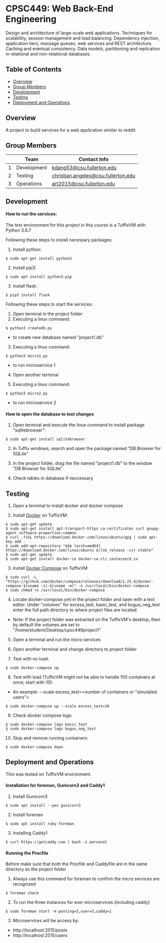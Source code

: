 # CPSC449: Web Back-End Engineering
Design and architecture of large-scale web applications.
Techniques for scalability, session management and load balancing. Dependency injection, application tiers, message queues, web services and REST architecture.
Caching and eventual consistency.
Data models, partitioning and replication in relational and non-relational databases.

## Table of Contents
- [Overview](#overview)
- [Group Members](#group-members)
- [Development](#development)
- [Testing](#testing)
- [Deployment and Operations](#deployment-and-operations)

## Overview
A project to build services for a web application similar to reddit.

## Group Members
|        | Team           | Contact Info          	  			|
|--------|----------------|-------------------------------------|
|   1	 | Development      | kdang53@csu.fullerton.edu 			|
|   2	 | Testing          | christian.angeles@csu.fullerton.edu |
|   3	 | Operations       | art2015@csu.fullerton.edu 	  |

## Development
#### How to run the services:
The test environment for this project in this course is a TuffixVM with
Python 3.6.7

Following these steps to install necessary packages:
1. Install python:
```
$ sudo apt-get install python3
```

2. Install pip3:
```
$ sudo apt install python3-pip
```
3. Install flask:
```
$ pip3 install flask
```

Following these steps to start the services:
1. Open terminal in the project folder
2. Executing a linux command:
```
$ python3 createdb.py
```
 - to create new database named "project1.db"

3. Executing a linux command:
```
$ python3 micro1.py
```
 - to run microservice 1

4. Open another terminal

5. Executing a linux command:
```
$ python3 micro2.py
```
 - to run microservice 2

#### How to open the database to test changes
1. Open terminal and execute the linux command to install package "sqlitebrowser":
```
$ sudo apt-get install sqlitebrowser
```

2. In Tuffix windows, search and open the package named "DB  Browser for SQLite"

3. In the project folder, drag the file named "project1.db" to the window "DB  Browser for SQLite"

4. Check tables in database if neccessary

## Testing
1. Open a terminal to install docker and docker compose

2. Install [Docker](https://docs.docker.com/engine/install/ubuntu/) on TuffixVM:
```
& sudo apt-get update
$ sudo apt-get install apt-transport-https ca-certificates curl gnupg-agent software-properties-common
$ curl -fsSL https://download.docker.com/linux/ubuntu/gpg | sudo apt-key add -
$ sudo add-apt-repository "deb [arch=amd64] https://download.docker.com/linux/ubuntu $(lsb_release -cs) stable"
$ sudo apt-get update
$ sudo apt-get install docker-ce docker-ce-cli containerd.io
```

3. Install [Docker Compose](https://docs.docker.com/compose/install) on TuffixVM:
```
$ sudo curl -L "https://github.com/docker/compose/releases/download/1.25.4/docker-compose-$(uname -s)-$(uname -m)" -o /usr/local/bin/docker-compose
$ sudo chmod +x /usr/local/bin/docker-compose
```

4. Locate docker-compose.yml in the project folder and open with a text editor.
Under "volumes" for excess_test, basic_test, and bogus_neg_test enter the full path directory to where project files are located
 - Note: If the project folder was extracted on the TuffixVM's desktop, then by default the volumes are set to "/home/student/Desktop/cpsc449project1"

5. Open a terminal and run the micro services

6. Open another terminal and change directory to project folder

7. Test with no load:
```
$ sudo docker-compose up
```

8. Test with load (TuffixVM might not be able to handle 100 containers at once; start with 10):
 - An example: --scale excess_test=<number of containers or "simulated users">
```
$ sudo docker-compose up --scale excess_test=10
```

9. Check docker compose logs:
```
$ sudo docker-compose logs basic_test
$ sudo docker-compose logs bogus_neg_test
```

10. Stop and remove running containers:
```
$ sudo docker-compose down
```

## Deployment and Operations
This was tested on TuffixVM environment.

#### Installation for foreman, Gunicorn3 and Caddy1
1. Install Gunicorn3
```
$ sudo apt install --yes gunicorn3
```

2. Install foreman
```
$ sudo apt install ruby-foreman
```

3. Installing Caddy1
```
$ curl https://getcaddy.com | bash -s personal
```

#### Running the Procfile
Before make sure that both the Procfile and Caddyfile are in the same directory as the project folder

1. Always use this command for foreman to confirm the micro services are recognized
```
$ foreman check
```

2. To run the three instances for ever microservices (including caddy)
```
$ sudo foreman start -m posting=3,user=3,caddy=1
```

3. Microservices will be access by:
 - http://localhost:2015/posts
 - http://localhost:2015/users
